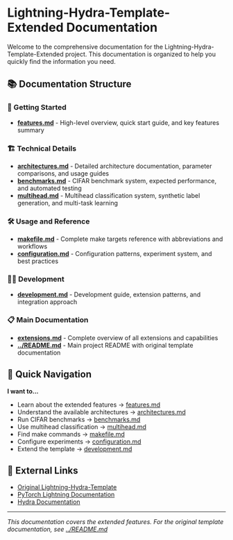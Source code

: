 # Lightning-Hydra-Template-Extended Documentation

Welcome to the comprehensive documentation for the Lightning-Hydra-Template-Extended project. This documentation is organized to help you quickly find the information you need.

## 📚 Documentation Structure

### 🚀 Getting Started
- **[features.md](features.md)** - High-level overview, quick start guide, and key features summary

### 🏗️ Technical Details
- **[architectures.md](architectures.md)** - Detailed architecture documentation, parameter comparisons, and usage guides
- **[benchmarks.md](benchmarks.md)** - CIFAR benchmark system, expected performance, and automated testing
- **[multihead.md](multihead.md)** - Multihead classification system, synthetic label generation, and multi-task learning

### 🛠️ Usage and Reference
- **[makefile.md](makefile.md)** - Complete make targets reference with abbreviations and workflows
- **[configuration.md](configuration.md)** - Configuration patterns, experiment system, and best practices

### 👩‍💻 Development
- **[development.md](development.md)** - Development guide, extension patterns, and integration approach

### 📋 Main Documentation
- **[extensions.md](extensions.md)** - Complete overview of all extensions and capabilities
- **[../README.md](../README.md)** - Main project README with original template documentation

## 🎯 Quick Navigation

**I want to...**
- Learn about the extended features → [features.md](features.md)
- Understand the available architectures → [architectures.md](architectures.md)
- Run CIFAR benchmarks → [benchmarks.md](benchmarks.md)
- Use multihead classification → [multihead.md](multihead.md)
- Find make commands → [makefile.md](makefile.md)
- Configure experiments → [configuration.md](configuration.md)
- Extend the template → [development.md](development.md)

## 🔗 External Links

- [Original Lightning-Hydra-Template](https://github.com/ashleve/lightning-hydra-template)
- [PyTorch Lightning Documentation](https://pytorch-lightning.readthedocs.io/)
- [Hydra Documentation](https://hydra.cc/)

---

*This documentation covers the extended features. For the original template documentation, see [../README.md](../README.md)*
